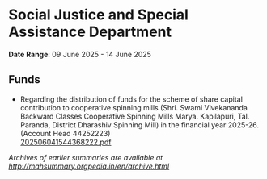 # Social Justice and Special Assistance Department

**Date Range**: 09 June 2025 - 14 June 2025


## Funds
- Regarding the distribution of funds for the scheme of share capital contribution to cooperative spinning mills (Shri. Swami Vivekananda Backward Classes Cooperative Spinning Mills Marya. Kapilapuri, Tal. Paranda, District Dharashiv Spinning Mill) in the financial year 2025-26. (Account Head 44252223)\
  [202506041544368222.pdf](https://gr.maharashtra.gov.in/Site/Upload/Government%20Resolutions/English/202506041544368222.pdf)


*Archives of earlier summaries are available at http://mahsummary.orgpedia.in/en/archive.html*